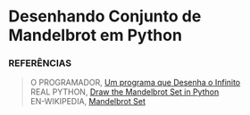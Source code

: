 <!--
    TITLE       : README.md
    AUTOR       : MARCUS FARIA
    DATE        : 03.10.2022
 -->

**Desenhando Conjunto de Mandelbrot em Python**
===




### REFERÊNCIAS

> O PROGRAMADOR, [Um programa que Desenha o Infinito][link-oprogramador] <br/>
> REAL PYTHON, [Draw the Mandelbrot Set in Python][link-realpython] <br/>
> EN-WIKIPEDIA, [Mandelbrot Set][link-wiki]



<!-- LOCAL VARIABLES -->
[link-oprogramador]: https://github.com/oprogramadorreal/Mandelbrot
[link-realpython]: https://realpython.com/mandelbrot-set-python/
[link-wiki]: https://en.wikipedia.org/wiki/Mandelbrot_set
